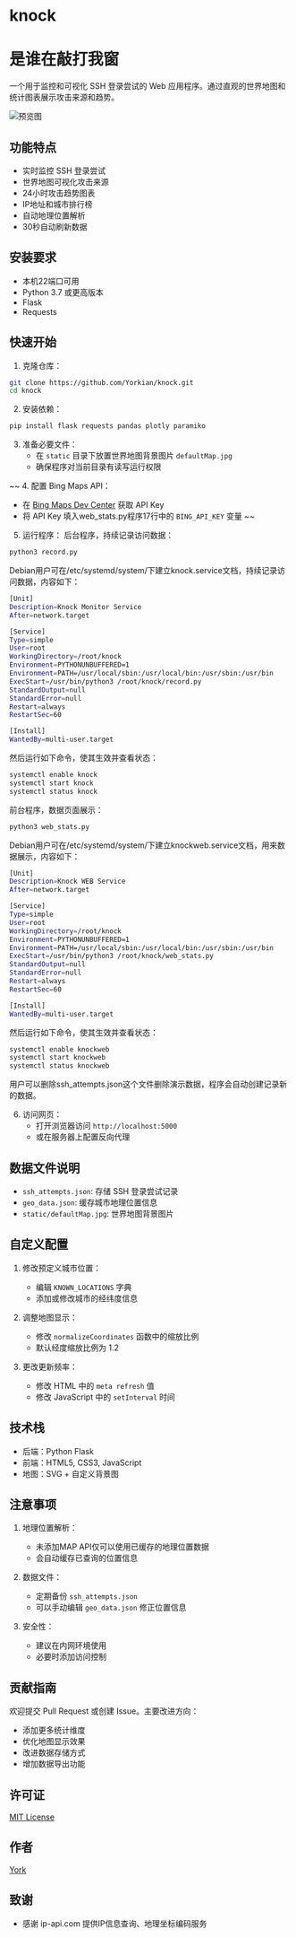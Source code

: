 # knock
# 是谁在敲打我窗

一个用于监控和可视化 SSH 登录尝试的 Web 应用程序。通过直观的世界地图和统计图表展示攻击来源和趋势。

![预览图](https://i.imgur.com/qIz8MHg.jpeg)

## 功能特点

- 实时监控 SSH 登录尝试
- 世界地图可视化攻击来源
- 24小时攻击趋势图表
- IP地址和城市排行榜
- 自动地理位置解析
- 30秒自动刷新数据

## 安装要求

- 本机22端口可用
- Python 3.7 或更高版本
- Flask
- Requests


## 快速开始

1. 克隆仓库：
```bash
git clone https://github.com/Yorkian/knock.git
cd knock
```

2. 安装依赖：
```bash
pip install flask requests pandas plotly paramiko
```

3. 准备必要文件：
   - 在 `static` 目录下放置世界地图背景图片 `defaultMap.jpg`
   - 确保程序对当前目录有读写运行权限

~~ 4. 配置 Bing Maps API：
   - 在 [Bing Maps Dev Center](https://www.bingmapsportal.com/) 获取 API Key
   - 将 API Key 填入web_stats.py程序17行中的 `BING_API_KEY` 变量 ~~

5. 运行程序：
后台程序，持续记录访问数据：
```bash
python3 record.py
```
Debian用户可在/etc/systemd/system/下建立knock.service文档，持续记录访问数据，内容如下：
```bash
[Unit]
Description=Knock Monitor Service
After=network.target

[Service]
Type=simple
User=root
WorkingDirectory=/root/knock
Environment=PYTHONUNBUFFERED=1
Environment=PATH=/usr/local/sbin:/usr/local/bin:/usr/sbin:/usr/bin
ExecStart=/usr/bin/python3 /root/knock/record.py
StandardOutput=null
StandardError=null
Restart=always
RestartSec=60

[Install]
WantedBy=multi-user.target
```
然后运行如下命令，使其生效并查看状态：
```bash
systemctl enable knock
systemctl start knock
systemctl status knock
```

前台程序，数据页面展示：
```bash
python3 web_stats.py
```
Debian用户可在/etc/systemd/system/下建立knockweb.service文档，用来数据展示，内容如下：
```bash
[Unit]
Description=Knock WEB Service
After=network.target

[Service]
Type=simple
User=root
WorkingDirectory=/root/knock
Environment=PYTHONUNBUFFERED=1
Environment=PATH=/usr/local/sbin:/usr/local/bin:/usr/sbin:/usr/bin
ExecStart=/usr/bin/python3 /root/knock/web_stats.py
StandardOutput=null
StandardError=null
Restart=always
RestartSec=60

[Install]
WantedBy=multi-user.target
```
然后运行如下命令，使其生效并查看状态：
```bash
systemctl enable knockweb
systemctl start knockweb
systemctl status knockweb
```
用户可以删除ssh_attempts.json这个文件删除演示数据，程序会自动创建记录新的数据。


6. 访问网页：
   - 打开浏览器访问 `http://localhost:5000`
   - 或在服务器上配置反向代理

## 数据文件说明

- `ssh_attempts.json`: 存储 SSH 登录尝试记录
- `geo_data.json`: 缓存城市地理位置信息
- `static/defaultMap.jpg`: 世界地图背景图片

## 自定义配置

1. 修改预定义城市位置：
   - 编辑 `KNOWN_LOCATIONS` 字典
   - 添加或修改城市的经纬度信息

2. 调整地图显示：
   - 修改 `normalizeCoordinates` 函数中的缩放比例
   - 默认经度缩放比例为 1.2

3. 更改更新频率：
   - 修改 HTML 中的 `meta refresh` 值
   - 修改 JavaScript 中的 `setInterval` 时间

## 技术栈

- 后端：Python Flask
- 前端：HTML5, CSS3, JavaScript
- 地图：SVG + 自定义背景图


## 注意事项

1. 地理位置解析：
   - 未添加MAP API仅可以使用已缓存的地理位置数据
   - 会自动缓存已查询的位置信息

2. 数据文件：
   - 定期备份 `ssh_attempts.json`
   - 可以手动编辑 `geo_data.json` 修正位置信息

3. 安全性：
   - 建议在内网环境使用
   - 必要时添加访问控制

## 贡献指南

欢迎提交 Pull Request 或创建 Issue。主要改进方向：

- 添加更多统计维度
- 优化地图显示效果
- 改进数据存储方式
- 增加数据导出功能

## 许可证

[MIT License](LICENSE)

## 作者

[York](https://github.com/Yorkian)

## 致谢

- 感谢 ip-api.com 提供IP信息查询、地理坐标编码服务

